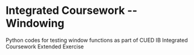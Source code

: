 # Integrated Coursework -- Windowing
Python codes for testing window functions as part of CUED IB Integrated Coursework Extended Exercise
